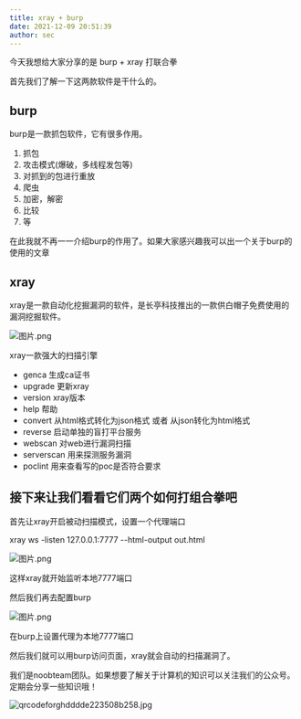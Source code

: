 ```yaml
---
title: xray + burp
date: 2021-12-09 20:51:39
author: sec
---
```

今天我想给大家分享的是 burp + xray 打联合拳

首先我们了解一下这两款软件是干什么的。

## burp

burp是一款抓包软件，它有很多作用。

1. 抓包
2. 攻击模式(爆破，多线程发包等)
3. 对抓到的包进行重放
4. 爬虫
5. 加密，解密
6. 比较
7. 等

在此我就不再一一介绍burp的作用了。如果大家感兴趣我可以出一个关于burp的使用的文章

## xray

xray是一款自动化挖掘漏洞的软件，是长亭科技推出的一款供白帽子免费使用的漏洞挖掘软件。

![图片.png](img/355cc4f2358c36c877dd5693ae428591.png)

xray一款强大的扫描引擎

- genca 生成ca证书
- upgrade 更新xray
- version xray版本
- help 帮助
- convert 从html格式转化为json格式 或者 从json转化为html格式
- reverse 启动单独的盲打平台服务
- webscan 对web进行漏洞扫描
- serverscan 用来探测服务漏洞
- poclint 用来查看写的poc是否符合要求

## 接下来让我们看看它们两个如何打组合拳吧

首先让xray开启被动扫描模式，设置一个代理端口

xray ws -listen 127.0.0.1:7777 --html-output out.html

![图片.png](img/5d3abe634f40d2084c674ae193f3d6df.png)

这样xray就开始监听本地7777端口

然后我们再去配置burp

![图片.png](img/ad60a9a52acf8f72cbb189a7609bedd2.png)

在burp上设置代理为本地7777端口

然后我们就可以用burp访问页面，xray就会自动的扫描漏洞了。

我们是noobteam团队。如果想要了解关于计算机的知识可以关注我们的公众号。定期会分享一些知识哦！

![qrcodeforghdddde223508b258.jpg](img/1dcd046e1222c4609d8de807cc144d81.png)

